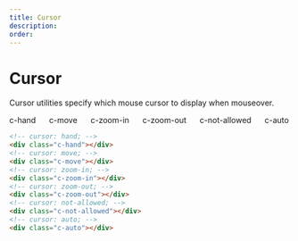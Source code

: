 ```yaml
---
title: Cursor
description: 
order: 
---
```


# Cursor

Cursor utilities specify which mouse cursor to display when mouseover.

<div class="vp-raw docs-demo columns">
  <div class="column col-4">
    <div class="bg-gray docs-block c-hand">c-hand</div>
  </div>
  <div class="column col-4">
    <div class="bg-gray docs-block c-move">c-move</div>
  </div>
  <div class="column col-4">
    <div class="bg-gray docs-block c-zoom-in">c-zoom-in</div>
  </div>
  <div class="column col-4">
    <div class="bg-gray docs-block c-zoom-out">c-zoom-out</div>
  </div>
  <div class="column col-4">
    <div class="bg-gray docs-block c-not-allowed">c-not-allowed</div>
  </div>
  <div class="column col-4">
    <div class="bg-gray docs-block c-auto">c-auto</div>
  </div>
</div>

```html
<!-- cursor: hand; -->
<div class="c-hand"></div>
<!-- cursor: move; -->
<div class="c-move"></div>
<!-- cursor: zoom-in; -->
<div class="c-zoom-in"></div>
<!-- cursor: zoom-out; -->
<div class="c-zoom-out"></div>
<!-- cursor: not-allowed; -->
<div class="c-not-allowed"></div>
<!-- cursor: auto; -->
<div class="c-auto"></div>
```
